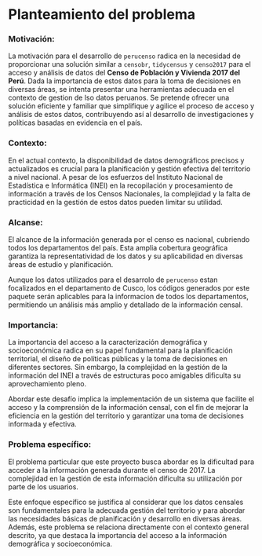 # Planteamiento del problema


### Motivación:

La motivación para el desarrollo de `perucenso` radica en la necesidad
de proporcionar una solución similar a `censobr`, `tidycensus` y
`censo2017` para el acceso y análisis de datos del **Censo de Población
y Vivienda 2017 del Perú**. Dada la importancia de estos datos para la
toma de decisiones en diversas áreas, se intenta presentar una
herramientas adecuada en el contexto de gestion de lso datos peruanos.
Se pretende ofrecer una solución eficiente y familiar que simplifique y
agilice el proceso de acceso y análisis de estos datos, contribuyendo
así al desarrollo de investigaciones y políticas basadas en evidencia en
el país.

### Contexto:

En el actual contexto, la disponibilidad de datos demográficos precisos
y actualizados es crucial para la planificación y gestión efectiva del
territorio a nivel nacional. A pesar de los esfuerzos del Instituto
Nacional de Estadística e Informática (INEI) en la recopilación y
procesamiento de información a través de los Censos Nacionales, la
complejidad y la falta de practicidad en la gestión de estos datos
pueden limitar su utilidad.

### Alcanse:

El alcance de la información generada por el censo es nacional,
cubriendo todos los departamentos del país. Esta amplia cobertura
geográfica garantiza la representatividad de los datos y su
aplicabilidad en diversas áreas de estudio y planificación.

Aunque los datos utilizados para el desarrolo de `perucenso` estan
focalizados en el departamento de Cusco, los códigos generados por este
paquete serán aplicables para la informacion de todos los departamentos,
permitiendo un análisis más amplio y detallado de la información censal.

### Importancia:

La importancia del acceso a la caracterización demográfica y
socioeconómica radica en su papel fundamental para la planificación
territorial, el diseño de políticas públicas y la toma de decisiones en
diferentes sectores. Sin embargo, la complejidad en la gestión de la
información del INEI a través de estructuras poco amigables dificulta su
aprovechamiento pleno.

Abordar este desafío implica la implementación de un sistema que
facilite el acceso y la comprensión de la información censal, con el fin
de mejorar la eficiencia en la gestión del territorio y garantizar una
toma de decisiones informada y efectiva.

### Problema específico:

El problema particular que este proyecto busca abordar es la dificultad
para acceder a la información generada durante el censo de 2017. La
complejidad en la gestión de esta información dificulta su utilización
por parte de los usuarios.

Este enfoque específico se justifica al considerar que los datos
censales son fundamentales para la adecuada gestión del territorio y
para abordar las necesidades básicas de planificación y desarrollo en
diversas áreas. Además, este problema se relaciona directamente con el
contexto general descrito, ya que destaca la importancia del acceso a la
información demográfica y socioeconómica.
